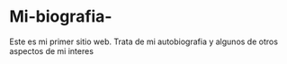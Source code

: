 # Mi-biografia-
Este es mi primer sitio web. Trata de mi autobiografia y algunos de otros aspectos de mi interes
